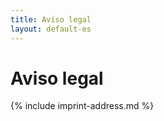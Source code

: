 ```yaml
---
title: Aviso legal
layout: default-es
---
```


# Aviso legal

<!-- Do not change, all information are requried by law in Germany... -->
{% include imprint-address.md %}
